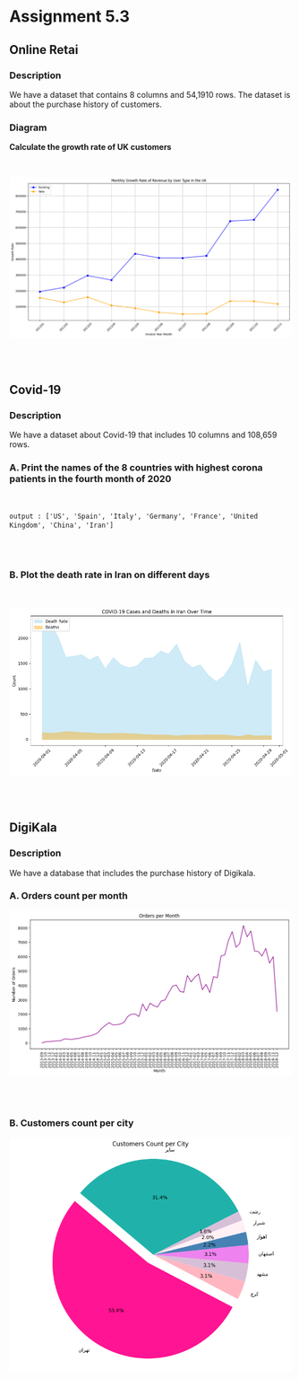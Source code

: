 # Assignment 5.3

## Online Retai
### Description

We have a dataset that contains 8 columns and 54,1910 rows.
The dataset is about the purchase history of customers.


### Diagram

<b>Calculate the growth rate of UK customers</b>

<br>

![Chart of ratio of customer growth rate to existing customers](https://github.com/negarslh97/Data-Science/blob/main/5.3.Assignment/Online-Retai/output/output.png)

<br/>
<br/>


## Covid-19
### Description

We have a dataset about Covid-19 that includes 10 columns and 108,659 rows.


### A. Print the names of the 8 countries with highest corona patients in the fourth month of 2020

<br/>


    output : ['US', 'Spain', 'Italy', 'Germany', 'France', 'United Kingdom', 'China', 'Iran']

<br/>
<br/>

### B. Plot the death rate in Iran on different days

<br/>

![Plot the death rate in Iran on different days](https://github.com/negarslh97/Data-Science/blob/main/5.3.Assignment/Covid-19/output/output.png)

<br/>
<br/>


## DigiKala
### Description

We have a database that includes the purchase history of Digikala.

### A. Orders count per month


![Plot for Ordder per Month](https://github.com/negarslh97/Data-Science/blob/main/5.3.Assignment/DigiKala/output/order-per-month.png)

<br/>
<br/>

### B. Customers count per city


![Pie Plot for Customers Count per City](https://github.com/negarslh97/Data-Science/blob/main/5.3.Assignment/DigiKala/output/customers-count-per-city.png)